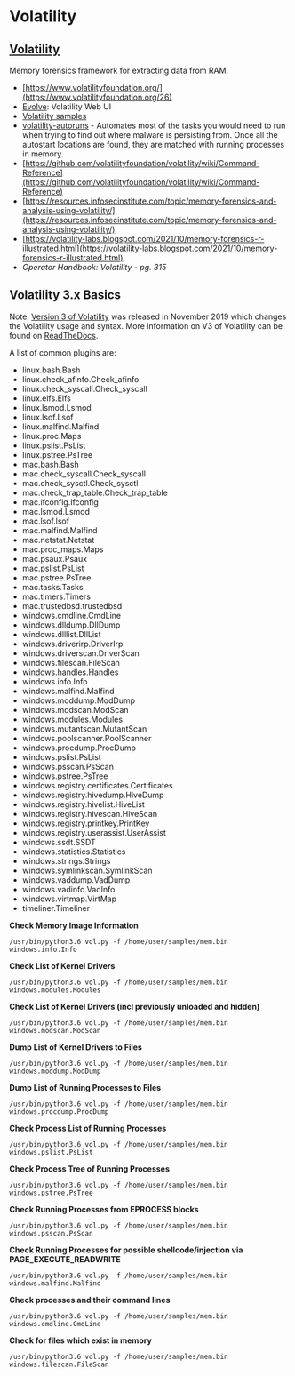 # Volatility

## [Volatility](https://github.com/volatilityfoundation/volatility)&#x20;

Memory forensics framework for extracting data from RAM.

* [https://www.volatilityfoundation.org/](https://www.volatilityfoundation.org/26)
* [Evolve](https://github.com/JamesHabben/evolve): Volatility Web UI
* [Volatility samples](https://github.com/volatilityfoundation/volatility/wiki/Memory-Samples)&#x20;
* [volatility-autoruns](https://github.com/tomchop/volatility-autoruns/) - Automates most of the tasks you would need to run when trying to find out where malware is persisting from. Once all the autostart locations are found, they are matched with running processes in memory.
* [https://github.com/volatilityfoundation/volatility/wiki/Command-Reference](https://github.com/volatilityfoundation/volatility/wiki/Command-Reference)
* [https://resources.infosecinstitute.com/topic/memory-forensics-and-analysis-using-volatility/](https://resources.infosecinstitute.com/topic/memory-forensics-and-analysis-using-volatility/)
* [https://volatility-labs.blogspot.com/2021/10/memory-forensics-r-illustrated.html](https://volatility-labs.blogspot.com/2021/10/memory-forensics-r-illustrated.html)
* _Operator Handbook: Volatility - pg. 315_

## Volatility 3.x Basics <a href="#volatility-3x-basics" id="volatility-3x-basics"></a>

Note: [Version 3 of Volatility](https://github.com/volatilityfoundation/volatility3/) was released in November 2019 which changes the Volatility usage and syntax. More information on V3 of Volatility can be found on [ReadTheDocs](https://volatility3.readthedocs.io/en/latest/basics.html).

A list of common plugins are:

* linux.bash.Bash
* linux.check\_afinfo.Check\_afinfo
* linux.check\_syscall.Check\_syscall
* linux.elfs.Elfs
* linux.lsmod.Lsmod
* linux.lsof.Lsof
* linux.malfind.Malfind
* linux.proc.Maps
* linux.pslist.PsList
* linux.pstree.PsTree
* mac.bash.Bash
* mac.check\_syscall.Check\_syscall
* mac.check\_sysctl.Check\_sysctl
* mac.check\_trap\_table.Check\_trap\_table
* mac.ifconfig.Ifconfig
* mac.lsmod.Lsmod
* mac.lsof.lsof
* mac.malfind.Malfind
* mac.netstat.Netstat
* mac.proc\_maps.Maps
* mac.psaux.Psaux
* mac.pslist.PsList
* mac.pstree.PsTree
* mac.tasks.Tasks
* mac.timers.Timers
* mac.trustedbsd.trustedbsd
* windows.cmdline.CmdLine
* windows.dlldump.DllDump
* windows.dlllist.DllList
* windows.driverirp.DriverIrp
* windows.driverscan.DriverScan
* windows.filescan.FileScan
* windows.handles.Handles
* windows.info.Info
* windows.malfind.Malfind
* windows.moddump.ModDump
* windows.modscan.ModScan
* windows.modules.Modules
* windows.mutantscan.MutantScan
* windows.poolscanner.PoolScanner
* windows.procdump.ProcDump
* windows.pslist.PsList
* windows.psscan.PsScan
* windows.pstree.PsTree
* windows.registry.certificates.Certificates
* windows.registry.hivedump.HiveDump
* windows.registry.hivelist.HiveList
* windows.registry.hivescan.HiveScan
* windows.registry.printkey.PrintKey
* windows.registry.userassist.UserAssist
* windows.ssdt.SSDT
* windows.statistics.Statistics
* windows.strings.Strings
* windows.symlinkscan.SymlinkScan
* windows.vaddump.VadDump
* windows.vadinfo.VadInfo
* windows.virtmap.VirtMap
* timeliner.Timeliner

**Check Memory Image Information**

```
/usr/bin/python3.6 vol.py -f /home/user/samples/mem.bin windows.info.Info
```

**Check List of Kernel Drivers**

```
/usr/bin/python3.6 vol.py -f /home/user/samples/mem.bin windows.modules.Modules
```

**Check List of Kernel Drivers (incl previously unloaded and hidden)**

```
/usr/bin/python3.6 vol.py -f /home/user/samples/mem.bin windows.modscan.ModScan
```

**Dump List of Kernel Drivers to Files**

```
/usr/bin/python3.6 vol.py -f /home/user/samples/mem.bin windows.moddump.ModDump
```

**Dump List of Running Processes to Files**

```
/usr/bin/python3.6 vol.py -f /home/user/samples/mem.bin windows.procdump.ProcDump
```

**Check Process List of Running Processes**

```
/usr/bin/python3.6 vol.py -f /home/user/samples/mem.bin windows.pslist.PsList
```

**Check Process Tree of Running Processes**

```
/usr/bin/python3.6 vol.py -f /home/user/samples/mem.bin windows.pstree.PsTree
```

**Check Running Processes from EPROCESS blocks**

```
/usr/bin/python3.6 vol.py -f /home/user/samples/mem.bin windows.psscan.PsScan
```

**Check Running Processes for possible shellcode/injection via PAGE\_EXECUTE\_READWRITE**

```
/usr/bin/python3.6 vol.py -f /home/user/samples/mem.bin windows.malfind.Malfind
```

**Check processes and their command lines**

```
/usr/bin/python3.6 vol.py -f /home/user/samples/mem.bin windows.cmdline.CmdLine
```

**Check for files which exist in memory**

```
/usr/bin/python3.6 vol.py -f /home/user/samples/mem.bin windows.filescan.FileScan
```
